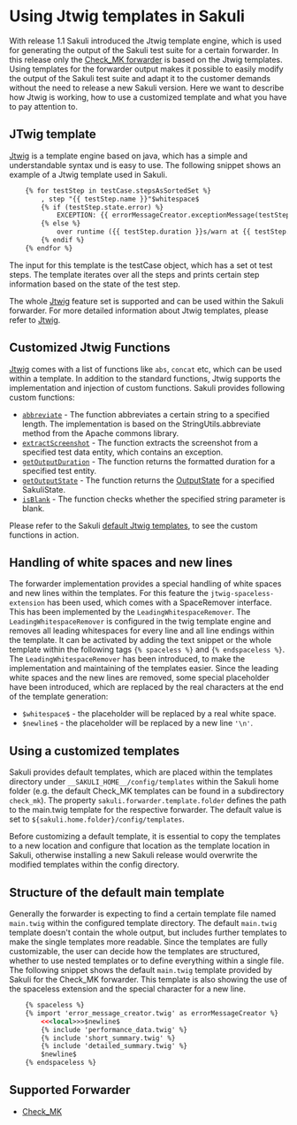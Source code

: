 # Using Jtwig templates in Sakuli
With release 1.1 Sakuli introduced the Jtwig template engine, which is used for generating the output of the Sakuli test suite for a certain forwarder. In this release only the [Check_MK forwarder](forwarder-checkmk.md) is based on the Jtwig templates.
Using templates for the forwarder output makes it possible to easily modify the output of the Sakuli test suite and adapt it to the customer demands without the need to release a new Sakuli version.
Here we want to describe how Jtwig is working, how to use a customized template and what you have to pay attention to.

## JTwig template
[Jtwig] is a template engine based on java, which has a simple and understandable syntax und is easy to use. The following snippet shows an example of a Jtwig template used in Sakuli.

```.xml
    {% for testStep in testCase.stepsAsSortedSet %}
        , step "{{ testStep.name }}"$whitespace$
        {% if (testStep.state.error) %}
            EXCEPTION: {{ errorMessageCreator.exceptionMessage(testStep) }}
        {% else %}
            over runtime ({{ testStep.duration }}s/warn at {{ testStep.warningTime }}s)
        {% endif %}
    {% endfor %}
```

The input for this template is the testCase object, which has a set ot test steps. The template iterates over all the steps and prints certain step information based on the state of the test step.

The whole [Jtwig] feature set is supported and can be used within the Sakuli forwarder.
For more detailed information about Jtwig templates, please refer to [Jtwig].


## Customized Jtwig Functions
[Jtwig] comes with a list of functions like `abs`, `concat` etc, which can be used within a template. In addition to the standard functions, Jtwig supports the implementation and injection of custom functions. Sakuli provides following custom functions:
* [`abbreviate`](../src/core/src/main/java/org/sakuli/services/forwarder/configuration/AbbreviateFunction.java) - The function abbreviates a certain string to a specified length. The implementation is based on the StringUtils.abbreviate method from the Apache commons library.
* [`extractScreenshot`](../src/core/src/main/java/org/sakuli/services/forwarder/configuration/ExtractScreenshotFunction.java) - The function extracts the screenshot from a specified test data entity, which contains an exception.
* [`getOutputDuration`](../src/core/src/main/java/org/sakuli/services/forwarder/configuration/GetOutputDurationFunction.java) - The function returns the formatted duration for a specified test entity.
* [`getOutputState`](../src/core/src/main/java/org/sakuli/services/forwarder/configuration/GetOutputStateFunction.java) - The function returns the [OutputState](../src/core/src/main/java/org/sakuli/datamodel/state/SakuliState.java) for a specified SakuliState.
* [`isBlank`](../src/core/src/main/java/org/sakuli/services/forwarder/configuration/IsBlankFunction.java) - The function checks whether the specified string parameter is blank.

Please refer to the Sakuli [default Jtwig templates](../src/common/src/main/resources/org/sakuli/common/config/templates), to see the custom functions in action.


## Handling of white spaces and new lines
The forwarder implementation provides a special handling of white spaces and new lines within the templates. For this feature the `jtwig-spaceless-extension` has been used, which comes with a SpaceRemover interface. This has been implemented by the `LeadingWhitespaceRemover`. The `LeadingWhitespaceRemover` is configured in the twig template engine and removes all leading whitespaces for every line and all line endings within the template. It can be activated by adding the text snippet or the whole template within the following tags `{% spaceless %}` and `{% endspaceless %}`.
The `LeadingWhitespaceRemover` has been introduced, to make the implementation and maintaining of the templates easier.
Since the leading white spaces and the new lines are removed, some special placeholder have been introduced, which are replaced by the real characters at the end of the template generation:
* `$whitespace$` - the placeholder will be replaced by a real white space.
* `$newline$` - the placeholder will be replaced by a new line `'\n'`.


## Using a customized templates
Sakuli provides default templates, which are placed within the templates directory under `__SAKULI_HOME__/config/templates` within the Sakuli home folder (e.g. the default Check_MK templates can be found in a subdirectory `check_mk`).
The property `sakuli.forwarder.template.folder` defines the path to the main.twig template for the respective forwarder. The default value is set to `${sakuli.home.folder}/config/templates`.

Before customizing a default template, it is essential to copy the templates to a new location and configure that location as the template location in Sakuli, otherwise installing a new Sakuli release would overwrite the modified templates within the config directory.

## Structure of the default main template
Generally the forwarder is expecting to find a certain template file named `main.twig` within the configured template directory. The default `main.twig` template doesn't contain the whole output, but includes further templates to make the single templates more readable. Since the templates are fully customizable, the user can decide how the templates are structured, whether to use nested templates or to define everything within a single file.
The following snippet shows the default `main.twig` template provided by Sakuli for the Check_MK forwarder. This template is also showing the use of the spaceless extension and the special character for a new line.

```.xml
    {% spaceless %}
    {% import 'error_message_creator.twig' as errorMessageCreator %}
        <<<local>>>$newline$
        {% include 'performance_data.twig' %}
        {% include 'short_summary.twig' %}
        {% include 'detailed_summary.twig' %}
        $newline$
    {% endspaceless %}
```

## Supported Forwarder
* [Check_MK](forwarder-checkmk.md)

[Jtwig]: http://jtwig.org/